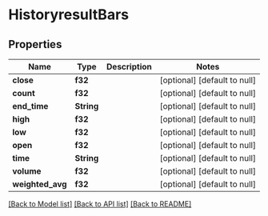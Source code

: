 # HistoryresultBars

## Properties
Name | Type | Description | Notes
------------ | ------------- | ------------- | -------------
**close** | **f32** |  | [optional] [default to null]
**count** | **f32** |  | [optional] [default to null]
**end_time** | **String** |  | [optional] [default to null]
**high** | **f32** |  | [optional] [default to null]
**low** | **f32** |  | [optional] [default to null]
**open** | **f32** |  | [optional] [default to null]
**time** | **String** |  | [optional] [default to null]
**volume** | **f32** |  | [optional] [default to null]
**weighted_avg** | **f32** |  | [optional] [default to null]

[[Back to Model list]](../README.md#documentation-for-models) [[Back to API list]](../README.md#documentation-for-api-endpoints) [[Back to README]](../README.md)


